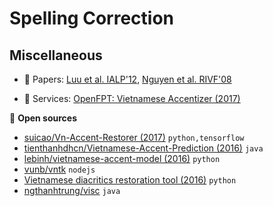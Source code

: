 # Spelling Correction

## Miscellaneous

* :scroll: Papers: [Luu et al. IALP'12](http://box.jnlp.org/arc/12/12IALP-anh.pdf), [Nguyen et al. RIVF'08](https://drive.google.com/file/d/1RjQ7CJ-kJaULAEnIW9sGjDYXbyTDuAxZ/view?usp=sharing)

* :dizzy: Services: [OpenFPT: Vietnamese Accentizer (2017)](http://doc.openfpt.vn/#vietnamese-accentizer)

:file_folder: **Open sources**

* [suicao/Vn-Accent-Restorer (2017)](https://github.com/suicao/Vn-Accent-Restorer) `python,tensorflow`
* [tienthanhdhcn/Vietnamese-Accent-Prediction (2016)](https://github.com/tienthanhdhcn/Vietnamese-Accent-Prediction) `java` 
* [lebinh/vietnamese-accent-model (2016)](https://github.com/lebinh/vietnamese-accent-model) `python` 
* [vunb/vntk](https://github.com/vunb/vntk (2016)) `nodejs` 
* [Vietnamese diacritics restoration tool (2016)](https://github.com/kanjirz50/restore-tonemark) `python`
* [ngthanhtrung/visc](https://github.com/ngthanhtrung/visc (2016)) `java`